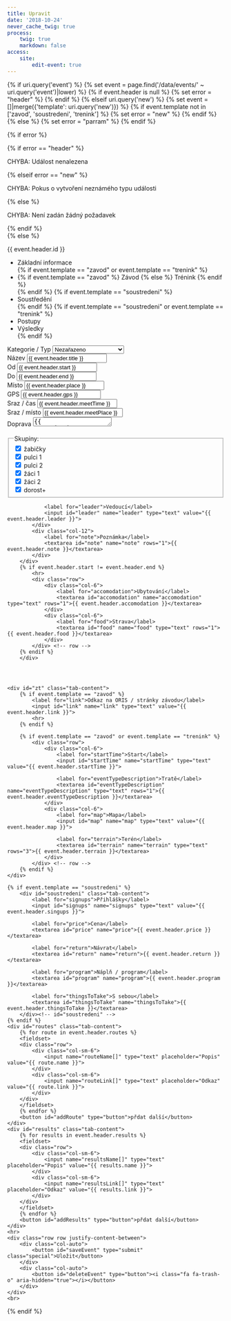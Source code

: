 ```yaml
---
title: Upravit
date: '2018-10-24'
never_cache_twig: true
process:
    twig: true
    markdown: false
access:
    site:
        edit-event: true
---
```


{% if uri.query('event') %}
    {% set event = page.find('/data/events/' ~ uri.query('event')|lower) %}
    {% if event.header is null %} {% set error = "header" %} {% endif %}
{% elseif uri.query('new') %}
    {% set event = []|merge({'template': uri.query('new')})  %}
    {% if event.template not in ['zavod', 'soustredeni', 'trenink'] %} {% set error = "new" %} {% endif %}
{% else %}
    {% set error = "parram" %}
{% endif %}

{% if error %}
    <div class="notices red">
        {% if error == "header" %} 
        <p> CHYBA: Událost nenalezena </p>
        {% elseif error == "new" %}
        <p> CHYBA: Pokus o vytvoření neznámého typu události</p>
        {% else %}
        <p> CHYBA: Není zadán žádný požadavek</p>
        {% endif %}
    </div>
{% else %}

<form id="editEvent" method="post" action="" autocomplete="off">
        <input name="POST_type" type="hidden" value="editEvent">
        <input name="id" type="hidden" value="{{ event.header.id }}">
        {{ event.header.id }}
        <ul class="tabs">
            <li data-tab="info" class="tab-link current">Základní informace</li>
            {% if event.template == "zavod" or event.template == "trenink" %} 
                <li data-tab="zt" class="tab-link">
                    {% if event.template == "zavod" %}
                        Závod
                    {% else %}
                        Trénink
                    {% endif %}
                </li> 
            {% endif %}
            {% if event.template == "soustredeni" %}
                <li data-tab="soustredeni" class="tab-link">Soustředění</li> 
            {% endif %}
            {% if event.template == "soustredeni" or event.template == "trenink" %}
                <li data-tab="routes" class="tab-link">Postupy</li>
                <li data-tab="results" class="tab-link">Výsledky</li>
            {% endif %}
        </ul>
        <div id="info" class="tab-content current">
            <label for="event-type">Kategorie / Typ</label>
            <select name="type" id="event-type">
                <optgroup label="Závody">
                    <option value="Z" {% if event.header.type == "Z" %} selected {% endif %}>Závod</option>
                    <option value="BZL" {% if event.header.type == "BZL" %} selected {% endif %}>BZL</option>
                    <option value="BBP" {% if event.header.type == "BBP" %} selected {% endif %}>Bežecký závod (BBP)</option>
                </optgroup>
                <optgroup label="Tréninky">
                    <option value="M" {% if event.header.type == "M" %} selected {% endif %}>Mapový trénink</option>
                    <option value="T" {% if event.header.type == "T" %} selected {% endif %}>Trénink</option>
                </optgroup>
                <optgroup label="Soustředění">
                    <option value="S" {% if event.header.type == "S" %} selected {% endif %}>Soustředění</option>
                    <option value="TABOR" {% if event.header.type == "TABOR" %} selected {% endif %}>Tábor</option>
                </optgroup>
                <optgroup label="Jiné">
                    <option value="L" {% if event.header.type == "L" %} selected {% endif %}>Liga škol</option>
                    <option value="J" {% if event.header.type not in ["Z", "M", "T", "S", "BZL", "BBP", "TABOR", "L"] %} selected {% endif %}>Nezařazeno</option>
                </optgroup>
            </select>
            <div class="row">
            <div class="col-6">
                <div class="row">
                    <div class="col-12">
                        <label for="name">Název</label>
                        <input id="name" name="title" type="text" value="{{ event.header.title }}" required>
                    </div>
                    <div class="col-6">
                        <label for="date1">Od</label>
                        <input id="date1" name="start" type="text" value="{{ event.header.start }}" pattern="(?:19|20)[0-9]{2}-(?:(?:0[1-9]|1[0-2])-(?:0[1-9]|1[0-9]|2[0-9])|(?:(?!02)(?:0[1-9]|1[0-2])-(?:30))|(?:(?:0[13578]|1[02])-31))" required title="yyyy-mm-dd">
                    </div>
                    <div class="col-6">
                        <label for="date2">Do</label>
                        <input id="date2" name="end" type="text" value="{{ event.header.end }}" pattern="(?:19|20)[0-9]{2}-(?:(?:0[1-9]|1[0-2])-(?:0[1-9]|1[0-9]|2[0-9])|(?:(?!02)(?:0[1-9]|1[0-2])-(?:30))|(?:(?:0[13578]|1[02])-31))" title="yyyy-mm-dd">
                    </div>
                    <div class="col-6">
                        <label for="place">Místo</label>
                        <input id="place" name="place" type="text" value="{{ event.header.place }}" required>
                    </div>
                    <div class="col-6">
                        <label for="GPS">GPS</label>
                        <input id="GPS" name="GPS" type="text" value="{{ event.header.gps }}">
                    </div>
                    <div class="col-6">
                        <label for="meetTime">Sraz / čas</label>
                        <input id="meetTime" name="meetTime" type="text" value="{{ event.header.meetTime }}">
                    </div>
                    <div class="col-6">
                        <label for="meetPlace">Sraz / místo</label>
                        <input name="meetPlace" type="text" value="{{ event.header.meetPlace }}">
                    </div>
                    <div class="col-12">
                        <label for="transport">Doprava</label>
                        <textarea id="transport" name="transport" type="text" rows="1">{{ event.header.transport }}</textarea>
                    </div>
                </div>
            </div>
            <div class="col-6">
                <br>
                <fieldset>
                    <legend>Skupiny:</legend>
                    <input name="zabicky" type="hidden" value="0">
                    <input id="zabicky" type="checkbox" name="zabicky" value="1" {% if "zabicky" in event.header.taxonomy.skupina %} checked {% endif %}>
                        <label for="zabicky"> žabičky </label> <br>
                    <input name="pulci1" type="hidden" value="0">
                    <input id="pulci1" type="checkbox" name="pulci1" value="1" {% if "pulci1" in event.header.taxonomy.skupina %} checked {% endif %}>
                        <label for="pulci1"> pulci 1 </label> <br>
                    <input name="pulci2" type="hidden" value="0">
                    <input id="pulci2" type="checkbox" name="pulci2" value="1" {% if "pulci2" in event.header.taxonomy.skupina %} checked {% endif %}>
                        <label for="pulci2"> pulci 2 </label> <br>
                    <input name="zaci1" type="hidden" value="0">
                    <input id="zaci1" type="checkbox" name="zaci1" value="1" {% if "zaci1" in event.header.taxonomy.skupina %} checked {% endif %}>
                        <label for="zaci1"> žáci 1 </label> <br>
                    <input name="zaci2" type="hidden" value="0">
                    <input id="zaci2" type="checkbox" name="zaci2" value="1" {% if "zaci2" in event.header.taxonomy.skupina %} checked {% endif %}>
                        <label for="zaci2"> žáci 2 </label> <br>
                    <input name="dorost" type="hidden" value="0">
                    <input id="dorost" type="checkbox" name="dorost" value="1" {% if "dorost" in event.header.taxonomy.skupina %} checked {% endif %}>
                        <label for="dorost"> dorost+ </label>
                </fieldset>

                <label for="leader">Vedoucí</label>
                <input id="leader" name="leader" type="text" value="{{ event.header.leader }}">
            </div> 
            <div class="col-12">
                <label for="note">Poznámka</label>
                <textarea id="note" name="note" rows="1">{{ event.header.note }}</textarea>
            </div>
        </div>
        {% if event.header.start != event.header.end %}
            <hr>
            <div class="row">
                <div class="col-6">
                    <label for="accomodation">Ubytování</label>
                    <textarea id="accomodation" name="accomodation" type="text" rows="1">{{ event.header.accomodation }}</textarea>
                </div>
                <div class="col-6">
                    <label for="food">Strava</label>
                    <textarea id="food" name="food" type="text" rows="1">{{ event.header.food }}</textarea>
                </div> 
            </div> <!-- row -->
        {% endif %}
        </div>
   
        


    <div id="zt" class="tab-content">
        {% if event.template == "zavod" %}
            <label for="link">Odkaz na ORIS / stránky závodu</label>
            <input id="link" name="link" type="text" value="{{ event.header.link }}">
            <hr>
        {% endif %}
    
        {% if event.template == "zavod" or event.template == "trenink" %}
            <div class="row">
                <div class="col-6">
                    <label for="startTime">Start</label>
                    <input id="startTime" name="startTime" type="text" value="{{ event.header.startTime }}">
                
                    <label for="eventTypeDescription">Tratě</label>
                    <textarea id="eventTypeDescription" name="eventTypeDescription" type="text" rows="1">{{ event.header.eventTypeDescription }}</textarea>
                </div>
                <div class="col-6">
                    <label for="map">Mapa</label>
                    <input id="map" name="map" type="text" value="{{ event.header.map }}">
                
                    <label for="terrain">Terén</label>
                    <textarea id="terrain" name="terrain" type="text" rows="3">{{ event.header.terrain }}</textarea>
                </div>
            </div> <!-- row -->
        {% endif %}
    </div>

    {% if event.template == "soustredeni" %}
        <div id="soustredeni" class="tab-content">
            <label for="signups">Přihlášky</label>
            <input id="signups" name="signups" type="text" value="{{ event.header.singups }}">
            
            <label for="price">Cena</label>
            <textarea id="price" name="price">{{ event.header.price }}</textarea>
        
            <label for="return">Návrat</label>
            <textarea id="return" name="return">{{ event.header.return }}</textarea>
        
            <label for="program">Náplň / program</label>
            <textarea id="program" name="program">{{ event.header.program }}</textarea>
        
            <label for="thingsToTake">S sebou</label>
            <textarea id="thingsToTake" name="thingsToTake">{{ event.header.thingsToTake }}</textarea>
        </div><!-- id="soustredeni" -->
    {% endif %}
    <div id="routes" class="tab-content">
        {% for route in event.header.routes %}
        <fieldset>
        <div class="row"> 
            <div class="col-sm-6">
                <input name="routeName[]" type="text" placeholder="Popis" value="{{ route.name }}">
            </div>
            <div class="col-sm-6">
                <input name="routeLink[]" type="text" placeholder="Odkaz" value="{{ route.link }}">
            </div>
        </div>
        </fieldset>
        {% endfor %}
        <button id="addRoute" type="button">přdat další</button>
    </div>
    <div id="results" class="tab-content">
        {% for results in event.header.results %}
        <fieldset>
        <div class="row"> 
            <div class="col-sm-6">
                <input name="resultsName[]" type="text" placeholder="Popis" value="{{ results.name }}">
            </div>
            <div class="col-sm-6">
                <input name="resultsLink[]" type="text" placeholder="Odkaz" value="{{ results.link }}">
            </div>
        </div>
        </fieldset>
        {% endfor %}
        <button id="addResults" type="button">přdat další</button>
    </div>        
    <hr>
    <div class="row row justify-content-between">
        <div class="col-auto">
            <button id="saveEvent" type="submit" class="special">Uložit</button>
        </div>
        <div class="col-auto">
            <button id="deleteEvent" type="button"><i class="fa fa-trash-o" aria-hidden="true"></i></button> 
        </div>
    </div>
    <br>
    
</form>

<style>
.CodeMirror, .CodeMirror-scroll {
	min-height: 100px;
}
</style>

<script>
window.addEventListener('DOMContentLoaded', function () {

    const notyf = new Notyf({
        position: {
            x: 'right',
            y: 'top',
        },
        duration: 3500,
    });
    
    // markdown editors
    var text_editors = {};

    function initMarkdownEditor(id) {
        var smde = new SimpleMDE({ 
            element: document.getElementById(id), //misto textarea nacte markdown editor
            spellChecker: false,
            status: false,
            hideIcons: ["side-by-side", "fullscreen"],
        });
        text_editors[id] = smde;
    }

    initMarkdownEditor("note");

    {% if event.template == "soustredeni" %}      
        initMarkdownEditor("program");
        initMarkdownEditor("price");
        initMarkdownEditor("thingsToTake");
    {% endif %}

    /**** prevent submit on enter ***/
        $(document).on("keypress", "input", function (e) {
            var code = e.keyCode || e.which;
            if (code == 13) {
                e.preventDefault();
                return false;
            }
        });

    /**** autoresize textareas ***/
        $.fn.extend({
            autoresize: function () {
                $(this).on("change keyup keydown paste cut", function () {
                    $(this).height(0).height(this.scrollHeight);
                }).change();
            }
        });
        // trigger resize on load
        $("textarea").autoresize();

    /*** delete <br> tags from textareas ***/ 
        String.prototype.replaceAll = function (find, replace) {
            var result = this;
            do {
                var split = result.split(find);
                result = split.join(replace);
            } while (split.length > 1);
            return result;
        };
        var newline = String.fromCharCode(13, 10);
        $("textarea").each(function() {
            this.value = this.value.replaceAll('<br>', '');
        });

    /*** tabs ***/
    $('ul.tabs li').click(function(){
        var tab_id = $(this).attr('data-tab');

        $('ul.tabs li').removeClass('current');
        $('.tab-content').removeClass('current');

        $(this).addClass('current');
        $("#"+tab_id).addClass('current');

        //resize textarea
        $("textarea").each(function(){
            $(this).height( this.scrollHeight);   
        });
        //refresh simplemde editors
        for (var name in text_editors)
            text_editors[name].codemirror.refresh();
    })

    /*** addRoute ***/
    $("#addRoute").click(function(){
        $(this).before('<fieldset><div class="row">' + 
                        '<div class="col-sm-6">' +
                        '    <input name="routeName[]" type="text" placeholder="Popis">' +
                        '</div>' +
                        '<div class="col-sm-6">' +
                        '    <input name="routeLink[]" type="text" placeholder="Odkaz">' +
                        '</div>' +
                       '</div></fieldset>');
    })
    /*** addResults ***/
    $("#addResults").click(function(){
        $(this).before('<fieldset><div class="row">' + 
                        '<div class="col-sm-6">' +
                        '    <input name="resultsName[]" type="text" placeholder="Popis">' +
                        '</div>' +
                        '<div class="col-sm-6">' +
                        '    <input name="resultsLink[]" type="text" placeholder="Odkaz">' +
                        '</div>' +
                       '</div></fieldset>');
    })
        
    /* submit */
    var save_btn = document.getElementById("saveEvent"),
        delete_btn = document.getElementById("deleteEvent"),
        form = document.getElementById("editEvent"),
        title = document.getElementById("name"),
        date1 = document.getElementById("date1"),
        date2 = document.getElementById("date2"),
        place = document.getElementById("place"),
        id = document.querySelector("[name='id']");

    function ajaxError(xhr, desc, err) {
        notyf.error('Neočekávaná chyba');
        console.log(err);
        console.log(desc);
        console.log(xhr);
    }

    save_btn.onclick = function(e){
        e.preventDefault();
        //check if form is valid
        if(form.checkValidity()){

            var formData = new FormData(form);
            for (var name in text_editors) {
                formData.append(name, text_editors[name].value() );
            }
            $.ajax({
                url: "/php/editevent",
                type: "POST",
                data: formData,
                processData: false,
                contentType: false,
                success: function (response){   
                    notyf.success('Úspěšně uloženo!');
                    if (id.value == "") {
                        var json = $.parseJSON(response);
                        if (json.id) {
                            $("[name='id']").val(json.id);
                        }
                    }
                },
                error: ajaxError
            });

        }
        else{
            if(!title.checkValidity()){
                notyf.error('Musí být vyplněn "Název" události');
            }
            else if(!date1.checkValidity() || !date2.checkValidity()){
                notyf.error('Datum musí být ve formátu "yyyy-mm-dd"');
            }
            else if(!place.checkValidity()) {
                notyf.error('Musí být vyplněno "Místo"');
            }
            form.reportValidity();
        }
    }
    delete_btn.onclick = function(e){
        e.preventDefault();
        if (confirm("Smazat událost?") == true) {
            var formData = new FormData(form);
            formData.append('delete', true );
            $.ajax({
                url: "/php/editevent",
                type: "POST",
                data: formData,
                processData: false,
                contentType: false,
                success: function (){   
                    notyf.success({
                        message: 'Událost byla smazána, pokud jste si to rozmysleli, klikněte na tlačítko uložit.',
                        duration: 9000
                    });
                },
                error: ajaxError
            });
        }
    }
        
    })
    </script>
{% endif %}
    